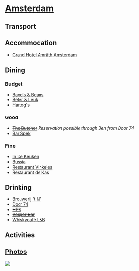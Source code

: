 # [Amsterdam](http://en.wikipedia.org/wiki/Amsterdam)

## Transport

## Accommodation

* [Grand Hotel Amrâth Amsterdam](http://www.amrathamsterdam.com/)

## Dining

### Budget

* [Bagels & Beans](http://www.bagelsbeans.nl/)
* [Beter & Leuk](http://www.beterenleuk.nl/)
* [Hartog's](http://www.volkorenbrood.nl/)

### Good

* ~~[The Butcher](http://www.the-butcher.com)~~ *Reservation possible through Ben from Door 74*
* [Bar Spek](http://www.barspek.nl)

### Fine

* [In De Keuken](http://www.indekeuken.com/)
* [Bussia](http://www.bussia.nl/)
* [Restaurant Vinkeles](http://dylanamsterdam.com/taste-of-the-dylan/)
* [Restaurant de Kas](http://www.restaurantdekas.nl)

## Drinking

* [Brouwerij 't IJ'](http://www.brouwerijhetij.nl/)
* [Door 74](http://www.door-74.com/)
* ~~[HPS](http://www.hpsamsterdam.com)~~
* ~~[Vesper Bar](http://www.vesperbar.nl)~~
* [Whiskycafé L&B](http://www.whiskyproeverijen.nl/en_cafe.htm)

## Activities

## [Photos](http://www.flickr.com/photos/dylane/sets/72157629919021198/)

![](http://farm6.staticflickr.com/5152/7188630286_e174b00d5f_m.jpg)
